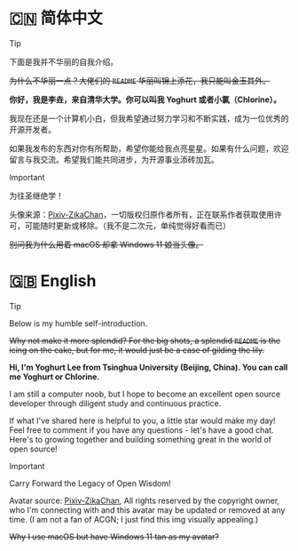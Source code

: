 # 🇨🇳 简体中文

> [!tip]
> 下面是我并不华丽的自我介绍。
> 
> ~~为什么不华丽一点？大佬们的 `README` 华丽叫锦上添花，我只能叫金玉其外。~~

**你好，我是李垚，来自清华大学。你可以叫我 Yoghurt 或者小氯（Chlorine）。**

我现在还是一个计算机小白，但我希望通过努力学习和不断实践，成为一位优秀的开源开发者。

如果我发布的东西对你有所帮助，希望你能给我点亮星星。如果有什么问题，欢迎留言与我交流。希望我们能共同进步，为开源事业添砖加瓦。

> [!important]
> 为往圣继绝学！

头像来源：[Pixiv-ZikaChan](https://www.pixiv.net/artworks/106366043)，一切版权归原作者所有，正在联系作者获取使用许可，可能随时更新或移除。（我不是二次元，单纯觉得好看而已）

~~别问我为什么用着 macOS 却拿 Windows 11 娘当头像。~~

# 🇬🇧 English

> [!tip]
> Below is my humble self-introduction.
> 
> ~~Why not make it more splendid? For the big shots, a splendid `README` is the icing on the cake, but for me, it would just be a case of gilding the lily.~~

**Hi, I'm Yoghurt Lee from Tsinghua University (Beijing, China). You can call me Yoghurt or Chlorine.**

I am still a computer noob, but I hope to become an excellent open source developer through diligent study and continuous practice.

If what I've shared here is helpful to you, a little star would make my day! Feel free to comment if you have any questions - let's have a good chat. Here's to growing together and building something great in the world of open source!

> [!important]
> Carry Forward the Legacy of Open Wisdom!

Avatar source: [Pixiv-ZikaChan](https://www.pixiv.net/artworks/106366043), All rights reserved by the copyright owner, who I'm connecting with and this avatar may be updated or removed at any time. (I am not a fan of ACGN; I just find this img visually appealing.)

~~Why I use macOS but have Windows 11 tan as my avatar?~~

<!---
yoghurtlee-thu/yoghurtlee-thu is a ✨ special ✨ repository because its `README.md` (this file) appears on your GitHub profile.
You can click the Preview link to take a look at your changes.
--->
